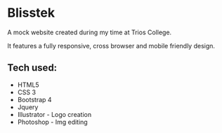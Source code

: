 # Blisstek

A mock website created during my time at Trios College.

It features a fully responsive, cross browser and mobile friendly design.

## Tech used:

  * HTML5
  * CSS 3
  * Bootstrap 4
  * Jquery
  * Illustrator - Logo creation
  * Photoshop - Img editing

